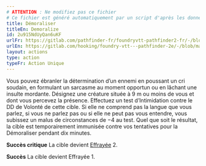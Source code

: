 ```yaml
---
# ATTENTION : Ne modifiez pas ce fichier
# Ce fichier est généré automatiquement par un script d'après les données du module Foundry VTT officiel et de sa traduction
title: Démoraliser
titleEn: Demoralize
id: 2u915NdUyQan6uKF
urlFr: https://gitlab.com/pathfinder-fr/foundryvtt-pathfinder2-fr/-/blob/master/data/actions/2u915NdUyQan6uKF.htm
urlEn: https://gitlab.com/hooking/foundry-vtt---pathfinder-2e/-/blob/master/packs/data/actions.db/demoralize.json
layout: actions
type: action
typeFr: Action Unique
---
```

Vous pouvez ébranler la détermination d’un ennemi en poussant un cri soudain, en formulant un sarcasme au moment opportun ou en lâchant une insulte mordante. Désignez une créature située à 9 m ou moins de vous et dont vous percevez la présence. Effectuez un test d’<span data-pf2-action="demoralize" data-pf2-glyph="A">Intimidation contre le DD de Volonté de cette cible. Si elle ne comprend pas la langue que vous parlez, si vous ne parlez pas ou si elle ne peut pas vous entendre, vous subissez un malus de circonstances de −4 au test. Quel que soit le résultat, la cible est temporairement immunisée contre vos tentatives pour la Démoraliser pendant dix minutes.

**Succès critique** La cible devient [Effrayée](../conditions/effrayé.md) 2.

**Succès** La cible devient Effrayée 1.
